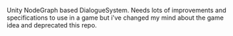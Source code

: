 Unity NodeGraph based DialogueSystem. Needs lots of improvements and specifications to use in a game but i've changed my mind about the game idea and deprecated this repo.
